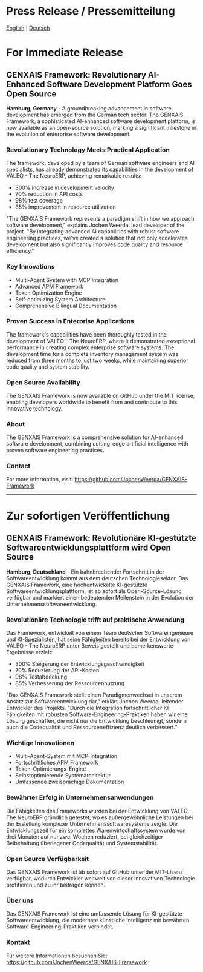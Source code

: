 # Press Release / Pressemitteilung

[English](#english) | [Deutsch](#deutsch)

# <a name="english"></a>For Immediate Release

## GENXAIS Framework: Revolutionary AI-Enhanced Software Development Platform Goes Open Source

**Hamburg, Germany** - A groundbreaking advancement in software development has emerged from the German tech sector. The GENXAIS Framework, a sophisticated AI-enhanced software development platform, is now available as an open-source solution, marking a significant milestone in the evolution of enterprise software development.

### Revolutionary Technology Meets Practical Application

The framework, developed by a team of German software engineers and AI specialists, has already demonstrated its capabilities in the development of VALEO - The NeuroERP, achieving remarkable results:

- 300% increase in development velocity
- 70% reduction in API costs
- 98% test coverage
- 85% improvement in resource utilization

"The GENXAIS Framework represents a paradigm shift in how we approach software development," explains Jochen Weerda, lead developer of the project. "By integrating advanced AI capabilities with robust software engineering practices, we've created a solution that not only accelerates development but also significantly improves code quality and resource efficiency."

### Key Innovations

- Multi-Agent System with MCP Integration
- Advanced APM Framework
- Token Optimization Engine
- Self-optimizing System Architecture
- Comprehensive Bilingual Documentation

### Proven Success in Enterprise Applications

The framework's capabilities have been thoroughly tested in the development of VALEO - The NeuroERP, where it demonstrated exceptional performance in creating complex enterprise software systems. The development time for a complete inventory management system was reduced from three months to just two weeks, while maintaining superior code quality and system stability.

### Open Source Availability

The GENXAIS Framework is now available on GitHub under the MIT license, enabling developers worldwide to benefit from and contribute to this innovative technology.

### About

The GENXAIS Framework is a comprehensive solution for AI-enhanced software development, combining cutting-edge artificial intelligence with proven software engineering practices.

### Contact

For more information, visit: https://github.com/JochenWeerda/GENXAIS-Framework

---

# <a name="deutsch"></a>Zur sofortigen Veröffentlichung

## GENXAIS Framework: Revolutionäre KI-gestützte Softwareentwicklungsplattform wird Open Source

**Hamburg, Deutschland** - Ein bahnbrechender Fortschritt in der Softwareentwicklung kommt aus dem deutschen Technologiesektor. Das GENXAIS Framework, eine hochentwickelte KI-gestützte Softwareentwicklungsplattform, ist ab sofort als Open-Source-Lösung verfügbar und markiert einen bedeutenden Meilenstein in der Evolution der Unternehmenssoftwareentwicklung.

### Revolutionäre Technologie trifft auf praktische Anwendung

Das Framework, entwickelt von einem Team deutscher Softwareingenieure und KI-Spezialisten, hat seine Fähigkeiten bereits bei der Entwicklung von VALEO - The NeuroERP unter Beweis gestellt und bemerkenswerte Ergebnisse erzielt:

- 300% Steigerung der Entwicklungsgeschwindigkeit
- 70% Reduzierung der API-Kosten
- 98% Testabdeckung
- 85% Verbesserung der Ressourcennutzung

"Das GENXAIS Framework stellt einen Paradigmenwechsel in unserem Ansatz zur Softwareentwicklung dar," erklärt Jochen Weerda, leitender Entwickler des Projekts. "Durch die Integration fortschrittlicher KI-Fähigkeiten mit robusten Software-Engineering-Praktiken haben wir eine Lösung geschaffen, die nicht nur die Entwicklung beschleunigt, sondern auch die Codequalität und Ressourceneffizienz deutlich verbessert."

### Wichtige Innovationen

- Multi-Agent-System mit MCP-Integration
- Fortschrittliches APM Framework
- Token-Optimierungs-Engine
- Selbstoptimierende Systemarchitektur
- Umfassende zweisprachige Dokumentation

### Bewährter Erfolg in Unternehmensanwendungen

Die Fähigkeiten des Frameworks wurden bei der Entwicklung von VALEO - The NeuroERP gründlich getestet, wo es außergewöhnliche Leistungen bei der Erstellung komplexer Unternehmenssoftwaresysteme zeigte. Die Entwicklungszeit für ein komplettes Warenwirtschaftssystem wurde von drei Monaten auf nur zwei Wochen reduziert, bei gleichzeitiger Beibehaltung überlegener Codequalität und Systemstabilität.

### Open Source Verfügbarkeit

Das GENXAIS Framework ist ab sofort auf GitHub unter der MIT-Lizenz verfügbar, wodurch Entwickler weltweit von dieser innovativen Technologie profitieren und zu ihr beitragen können.

### Über uns

Das GENXAIS Framework ist eine umfassende Lösung für KI-gestützte Softwareentwicklung, die modernste künstliche Intelligenz mit bewährten Software-Engineering-Praktiken verbindet.

### Kontakt

Für weitere Informationen besuchen Sie: https://github.com/JochenWeerda/GENXAIS-Framework 